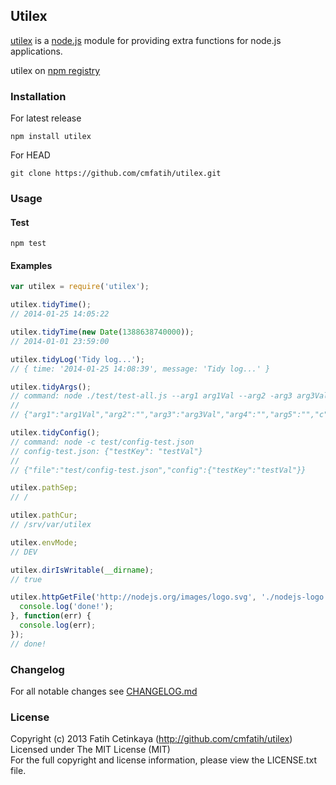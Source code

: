 ## Utilex

[utilex](http://github.com/cmfatih/utilex) is a [node.js](http://nodejs.org) module for providing extra functions for node.js applications.  

utilex on [npm registry](http://npmjs.org/package/utilex)

### Installation

For latest release
```
npm install utilex
```

For HEAD
```
git clone https://github.com/cmfatih/utilex.git
```

### Usage

#### Test
```
npm test
```

#### Examples

```javascript
var utilex = require('utilex');

utilex.tidyTime();
// 2014-01-25 14:05:22

utilex.tidyTime(new Date(1388638740000));
// 2014-01-01 23:59:00

utilex.tidyLog('Tidy log...');
// { time: '2014-01-25 14:08:39', message: 'Tidy log...' }

utilex.tidyArgs();
// command: node ./test/test-all.js --arg1 arg1Val --arg2 -arg3 arg3Val arg4 arg5 -c test/config-test.json
//
// {"arg1":"arg1Val","arg2":"","arg3":"arg3Val","arg4":"","arg5":"","c":"test/config-test.json"}

utilex.tidyConfig();
// command: node -c test/config-test.json
// config-test.json: {"testKey": "testVal"}
//
// {"file":"test/config-test.json","config":{"testKey":"testVal"}}

utilex.pathSep;
// /

utilex.pathCur;
// /srv/var/utilex

utilex.envMode;
// DEV

utilex.dirIsWritable(__dirname);
// true

utilex.httpGetFile('http://nodejs.org/images/logo.svg', './nodejs-logo.svg').then(function() {
  console.log('done!');
}, function(err) {
  console.log(err);
});
// done!
```

### Changelog

For all notable changes see [CHANGELOG.md](https://github.com/cmfatih/utilex/blob/master/CHANGELOG.md)

### License

Copyright (c) 2013 Fatih Cetinkaya (http://github.com/cmfatih/utilex)  
Licensed under The MIT License (MIT)  
For the full copyright and license information, please view the LICENSE.txt file.